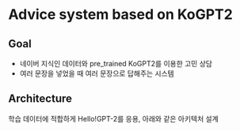# Advice system based on KoGPT2
## Goal
- 네이버 지식인 데이터와 pre_trained KoGPT2를 이용한 고민 상담
- 여러 문장을 넣었을 때 여러 문장으로 답해주는 시스템
## Architecture
학습 데이터에 적합하게 Hello!GPT-2를 응용, 아래와 같은 아키텍처 설계
